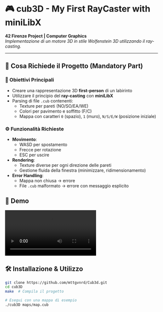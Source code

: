 # 🎮 cub3D - My First RayCaster with miniLibX  

**42 Firenze Project | Computer Graphics**  
*Implementazione di un motore 3D in stile Wolfenstein 3D utilizzando il ray-casting.*  

---

## 📜 Cosa Richiede il Progetto (Mandatory Part)  

### 🎯 Obiettivi Principali  
- Creare una rappresentazione 3D **first-person** di un labirinto  
- Utilizzare il principio del **ray-casting** con **miniLibX**  
- Parsing di file `.cub` contenenti:  
  - Texture per pareti (NO/SO/EA/WE)  
  - Colori per pavimento e soffitto (F/C)  
  - Mappa con caratteri `0` (spazio), `1` (muro), `N/S/E/W` (posizione iniziale)  

### ⚙️ Funzionalità Richieste  
- **Movimento**:  
  - WASD per spostamento  
  - Frecce per rotazione  
  - ESC per uscire  
- **Rendering**:  
  - Texture diverse per ogni direzione delle pareti  
  - Gestione fluida della finestra (minimizzare, ridimensionamento)  
- **Error Handling**:  
  - Mappa non chiusa → errore  
  - File `.cub` malformato → errore con messaggio esplicito  

## 🎥 Demo
![Demo Video](./clip/example_clip.mp4)

## 🛠️ Installazione & Utilizzo  
```bash
git clone https://github.com/mttgvnrd/Cub3d.git
cd cub3D
make  # Compila il progetto

# Esegui con una mappa di esempio
./cub3D maps/map.cub
